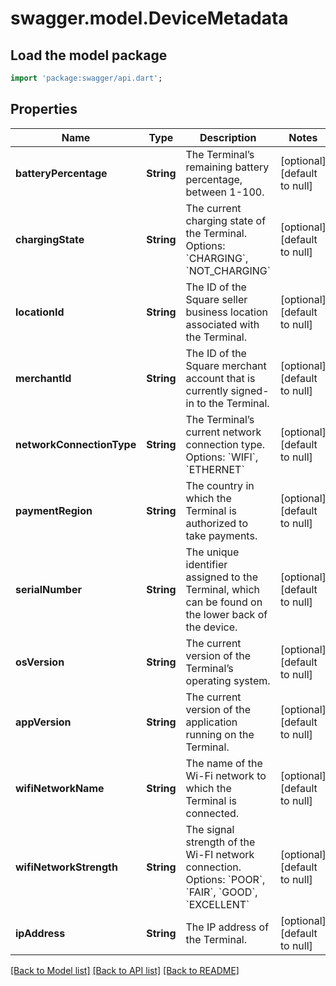 # swagger.model.DeviceMetadata

## Load the model package
```dart
import 'package:swagger/api.dart';
```

## Properties
Name | Type | Description | Notes
------------ | ------------- | ------------- | -------------
**batteryPercentage** | **String** | The Terminal’s remaining battery percentage, between 1-100. | [optional] [default to null]
**chargingState** | **String** | The current charging state of the Terminal. Options: &#x60;CHARGING&#x60;, &#x60;NOT_CHARGING&#x60; | [optional] [default to null]
**locationId** | **String** | The ID of the Square seller business location associated with the Terminal. | [optional] [default to null]
**merchantId** | **String** | The ID of the Square merchant account that is currently signed-in to the Terminal. | [optional] [default to null]
**networkConnectionType** | **String** | The Terminal’s current network connection type. Options: &#x60;WIFI&#x60;, &#x60;ETHERNET&#x60; | [optional] [default to null]
**paymentRegion** | **String** | The country in which the Terminal is authorized to take payments. | [optional] [default to null]
**serialNumber** | **String** | The unique identifier assigned to the Terminal, which can be found on the lower back of the device. | [optional] [default to null]
**osVersion** | **String** | The current version of the Terminal’s operating system. | [optional] [default to null]
**appVersion** | **String** | The current version of the application running on the Terminal. | [optional] [default to null]
**wifiNetworkName** | **String** | The name of the Wi-Fi network to which the Terminal is connected. | [optional] [default to null]
**wifiNetworkStrength** | **String** | The signal strength of the Wi-FI network connection. Options: &#x60;POOR&#x60;, &#x60;FAIR&#x60;, &#x60;GOOD&#x60;, &#x60;EXCELLENT&#x60; | [optional] [default to null]
**ipAddress** | **String** | The IP address of the Terminal. | [optional] [default to null]

[[Back to Model list]](../README.md#documentation-for-models) [[Back to API list]](../README.md#documentation-for-api-endpoints) [[Back to README]](../README.md)

